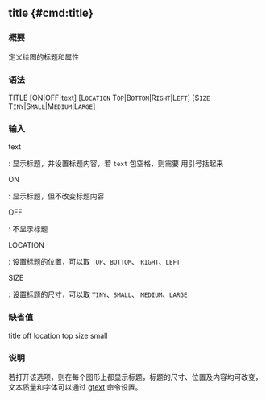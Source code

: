 ## title {#cmd:title}

### 概要

定义绘图的标题和属性

### 语法

TITLE \[ON|OFF|text\] \[L`OCATION` T`OP`|B`OTTOM`|R`IGHT`|L`EFT`\]
\[S`IZE` T`INY`|S`MALL`|M`EDIUM`|L`ARGE`\]

### 输入

text

:   显示标题，并设置标题内容，若 `text` 包空格，则需要 用引号括起来

ON

:   显示标题，但不改变标题内容

OFF

:   不显示标题

LOCATION

:   设置标题的位置，可以取 `TOP`、`BOTTOM`、 `RIGHT`、`LEFT`

SIZE

:   设置标题的尺寸，可以取 `TINY`、`SMALL`、 `MEDIUM`、`LARGE`

### 缺省值

title off location top size small

### 说明

若打开该选项，则在每个图形上都显示标题，标题的尺寸、位置及内容均可改变，
文本质量和字体可以通过 [gtext](/commands/gtext.html) 命令设置。
